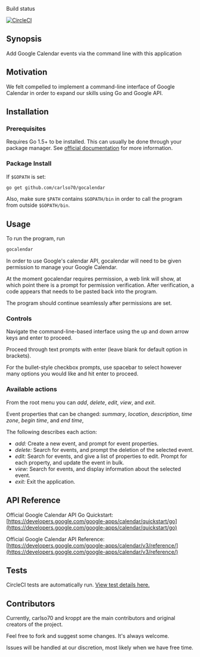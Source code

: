 Build status

[![CircleCI](https://circleci.com/gh/carlso70/gocalendar.svg?style=shield)](https://circleci.com/gh/carlso70/gocalendar)

## Synopsis

Add Google Calendar events via the command line with this application

## Motivation

We felt compelled to implement a command-line interface of Google Calendar in order to expand our skills using Go and Google API.

## Installation

### Prerequisites
Requires Go 1.5+ to be installed. This can usually be done through your package manager. See [official documentation](https://golang.org/doc/install) for more information.

### Package Install
If `$GOPATH` is set:

```bash
go get github.com/carlso70/gocalendar
```

Also, make sure `$PATH` contains `$GOPATH/bin` in order to call the program from outside `$GOPATH/bin`.

## Usage

To run the program, run
```bash
gocalendar
```

In order to use Google's calendar API, gocalendar will need to be given permission to manage your Google Calendar.

At the moment gocalendar requires permission, a web link will show, at which point there is a prompt for permission verification. After verification, a code appears that needs to be pasted back into the program.

The program should continue seamlessly after permissions are set.

### Controls

Navigate the command-line-based interface using the up and down arrow keys and enter to proceed.

Proceed through text prompts with enter (leave blank for default option in brackets).

For the bullet-style checkbox prompts, use spacebar to select however many options you would like and hit enter to proceed.

### Available actions

From the root menu you can _add_, _delete_, _edit_, _view_, and _exit_.

Event properties that can be changed: _summary_, _location_, _description_, _time zone_, _begin time_, and _end time_, 

The following describes each action:

- _add:_ Create a new event, and prompt for event properties.
- _delete:_ Search for events, and prompt the deletion of the selected event.
- _edit:_ Search for events, and give a list of properties to edit. Prompt for each property, and update the event in bulk.
- _view:_ Search for events, and display information about the selected event.
- _exit:_ Exit the application.

## API Reference

Official Google Calendar API Go Quickstart: [https://developers.google.com/google-apps/calendar/quickstart/go](https://developers.google.com/google-apps/calendar/quickstart/go)

Official Google Calendar API Reference: [https://developers.google.com/google-apps/calendar/v3/reference/](https://developers.google.com/google-apps/calendar/v3/reference/)

## Tests

CircleCI tests are automatically run. [View test details here.](https://circleci.com/gh/carlso70/gocalendar)

## Contributors

Currently, carlso70 and kroppt are the main contributors and original creators of the project.

Feel free to fork and suggest some changes. It's always welcome.

Issues will be handled at our discretion, most likely when we have free time.

